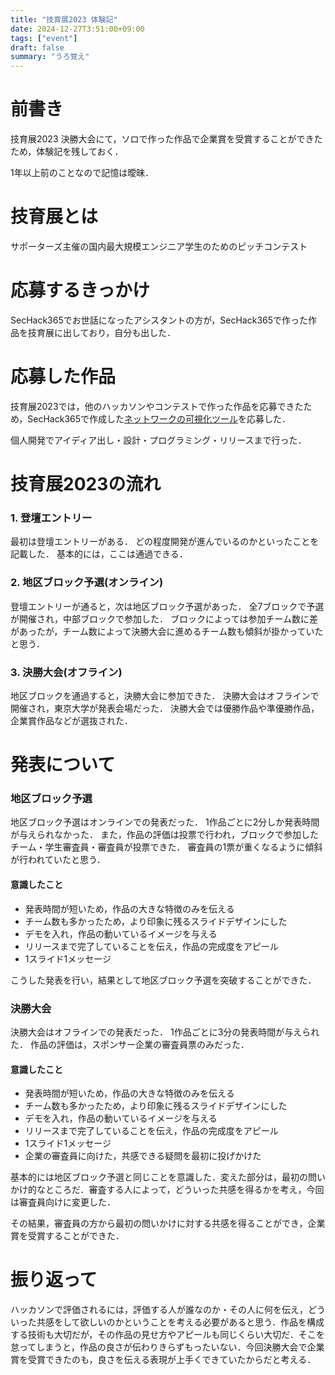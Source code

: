 ```yaml
---
title: "技育展2023 体験記"
date: 2024-12-27T3:51:00+09:00
tags: ["event"]
draft: false
summary: "うろ覚え"
---
```


# 前書き
技育展2023 決勝大会にて，ソロで作った作品で企業賞を受賞することができたため，体験記を残しておく．
  
1年以上前のことなので記憶は曖昧．

# 技育展とは
サポーターズ主催の国内最大規模エンジニア学生のためのピッチコンテスト

# 応募するきっかけ
SecHack365でお世話になったアシスタントの方が，SecHack365で作った作品を技育展に出しており，自分も出した．

# 応募した作品
技育展2023では，他のハッカソンやコンテストで作った作品を応募できたため，SecHack365で作成した[ネットワークの可視化ツール](https://sechack365.nict.go.jp/achievement/2022/pdf/D03.pdf)を応募した．
  
個人開発でアイディア出し・設計・プログラミング・リリースまで行った．

# 技育展2023の流れ
### 1. 登壇エントリー
最初は登壇エントリーがある．
どの程度開発が進んでいるのかといったことを記載した．
基本的には，ここは通過できる．
### 2. 地区ブロック予選(オンライン)
登壇エントリーが通ると，次は地区ブロック予選があった．
全7ブロックで予選が開催され，中部ブロックで参加した．
ブロックによっては参加チーム数に差があったが，チーム数によって決勝大会に進めるチーム数も傾斜が掛かっていたと思う．
### 3. 決勝大会(オフライン)
地区ブロックを通過すると，決勝大会に参加できた．
決勝大会はオフラインで開催され，東京大学が発表会場だった．
決勝大会では優勝作品や準優勝作品，企業賞作品などが選抜された．


# 発表について
### 地区ブロック予選
地区ブロック予選はオンラインでの発表だった．
1作品ごとに2分しか発表時間が与えられなかった．
また，作品の評価は投票で行われ，ブロックで参加したチーム・学生審査員・審査員が投票できた．
審査員の1票が重くなるように傾斜が行われていたと思う．

#### 意識したこと
- 発表時間が短いため，作品の大きな特徴のみを伝える
- チーム数も多かったため，より印象に残るスライドデザインにした
- デモを入れ，作品の動いているイメージを与える
- リリースまで完了していることを伝え，作品の完成度をアピール
- 1スライド1メッセージ

こうした発表を行い，結果として地区ブロック予選を突破することができた．

### 決勝大会
決勝大会はオフラインでの発表だった．
1作品ごとに3分の発表時間が与えられた．
作品の評価は，スポンサー企業の審査員票のみだった．

#### 意識したこと
- 発表時間が短いため，作品の大きな特徴のみを伝える
- チーム数も多かったため，より印象に残るスライドデザインにした
- デモを入れ，作品の動いているイメージを与える
- リリースまで完了していることを伝え，作品の完成度をアピール
- 1スライド1メッセージ
- 企業の審査員に向けた，共感できる疑問を最初に投げかけた

基本的には地区ブロック予選と同じことを意識した．変えた部分は，最初の問いかけ的なところだ．審査する人によって，どういった共感を得るかを考え，今回は審査員向けに変更した．
  
その結果，審査員の方から最初の問いかけに対する共感を得ることができ，企業賞を受賞することができた．

# 振り返って
ハッカソンで評価されるには，評価する人が誰なのか・その人に何を伝え，どういった共感をして欲しいのかということを考える必要があると思う．作品を構成する技術も大切だが，その作品の見せ方やアピールも同じくらい大切だ．そこを怠ってしまうと，作品の良さが伝わりきらずもったいない．今回決勝大会で企業賞を受賞できたのも，良さを伝える表現が上手くできていたからだと考える．
